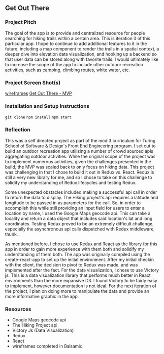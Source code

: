 ## Get Out There

### Project Pitch

The goal of the app is to provide and centralized resource for people searching for hiking trails within a certain area. This is iteration 0 of this particular app. I hope to continue to add additional features to it in the future, including a map component to render the trails in a spatial context, a deeper dive into elevation data visualization, and hooking up a backend so that user data can be stored along with favorite trails. I would ultimately like to increase the scope of the app to include other outdoor recreation activities, such as camping, climbing routes, white water, etc.

### Project Screen Shot(s)
[wireframes](https://drive.google.com/open?id=0BwVmMWZvRBbXeFhwX1JBWXdTNzg)
[Get Out There - MVP](http://imgur.com/a/VPluc)  

### Installation and Setup Instructions

`git clone`
`npm install`
`npm start`  

### Reflection

This was a self directed project as part of the mod 3 curriculum for Turing School of Software & Design's Front End Engineering program. I set out to build an outdoor recreation app utilizing a number of crowd sourced apis aggregating outdoor activities. While the original scope of the project was to implement numerous activities, given the challenges presented in the build, the MVP was scaled back to only focus on hiking data. This project was challenging in that I chose to build it out in Redux vs. React. Redux is still a very new library for me, and so I chose to take on this challenge to solidify my understanding of Redux lifecycles and testing Redux.

Some unexpected obstacles included making a successful api call in order to return the data to display. The Hiking project's api requires a latitude and longitude to be passed in as parameters for the call. So, in order to accomplish this while still providing an input field for users to enter a location by name, I used the Google Maps geocode api. This can take a locality and return a data object that includes said location's lat and long coordinates. Testing Redux proved to be an extremely difficult challenge, especially the asynchronous api calls dispatched with Redux middleware, thunk.

As mentioned before, I chose to use Redux and React as the library for this app in order to gain more experience with them both and solidify my understanding of them both. The app was originally compiled using the create-react-app to set up the initial environment. After my initial checkin with the client, the decision to pivot to Redux was made, and was implemented after the fact. For the data visualization, I chose to use Victory js. This is a data visualization library that performs much better in React environments than the more expansive D3. I found Victory to be fairly easy to implement, however documentation is not ideal. For the next iteration of the project, I plan on doing more to manipulate the data and provide an more informative graphic in the app.



### Resources
  - Google Maps geocode api
  - The Hiking Project api
  - Victory Js (Data Visualization)
  - Redux
  - React
  - wireframes completed in Balsamiq
